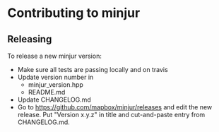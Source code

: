 # Contributing to minjur

## Releasing

To release a new minjur version:

 - Make sure all tests are passing locally and on travis
 - Update version number in
   - minjur_version.hpp
   - README.md
 - Update CHANGELOG.md
 - Go to https://github.com/mapbox/minjur/releases
   and edit the new release. Put "Version x.y.z" in title and
   cut-and-paste entry from CHANGELOG.md.
